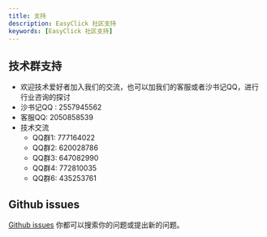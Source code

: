```yaml
---
title: 支持
description: EasyClick 社区支持
keywords: [EasyClick 社区支持]
---
```


## 技术群支持
- 欢迎技术爱好者加入我们的交流，也可以加我们的客服或者沙书记QQ，进行行业咨询的探讨
- 沙书记QQ : 2557945562
- 客服QQ: 2050858539
- 技术交流
    - QQ群1: 777164022
    - QQ群2: 620028786
    - QQ群3: 647082990
    - QQ群4: 772810035
    - QQ群6: 435253761
## Github issues

[Github issues](https://github.com/easy-click/easyclick-libs) 你都可以搜索你的问题或提出新的问题。



